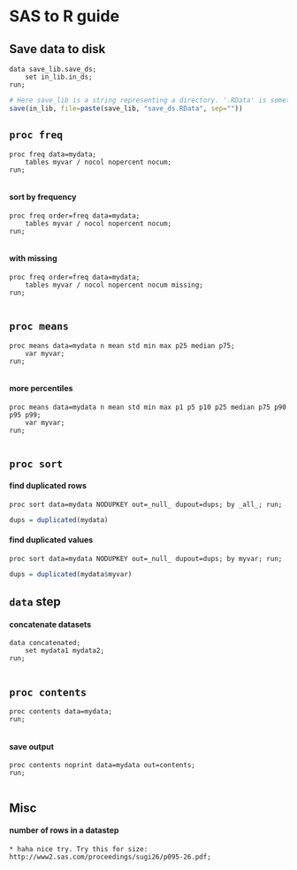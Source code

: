 SAS to R guide
==============

Save data to disk
-----------------

```SAS
data save_lib.save_ds;
    set in_lib.in_ds;
run;
```

```r
# Here save_lib is a string representing a directory. '.RData' is sometimes replaced with '.rda'
save(in_lib, file=paste(save_lib, "save_ds.RData", sep=""))
```


`proc freq`
-----------

```SAS
proc freq data=mydata;
    tables myvar / nocol nopercent nocum;
run;
```

```r

```


#### sort by frequency ####
```SAS
proc freq order=freq data=mydata;
	tables myvar / nocol nopercent nocum;
run;
```

```r

```


#### with missing ####

```SAS
proc freq order=freq data=mydata;
    tables myvar / nocol nopercent nocum missing;
run;
```

```r

```


`proc means`
------------

```SAS
proc means data=mydata n mean std min max p25 median p75;
    var myvar;
run;
```

```r

```


#### more percentiles ####

```SAS
proc means data=mydata n mean std min max p1 p5 p10 p25 median p75 p90 p95 p99;
	var myvar;
run;
```

```r

```

`proc sort`
-----------

#### find duplicated rows ####

```SAS
proc sort data=mydata NODUPKEY out=_null_ dupout=dups; by _all_; run;
```

```r
dups = duplicated(mydata)
```


#### find duplicated values ####

```SAS
proc sort data=mydata NODUPKEY out=_null_ dupout=dups; by myvar; run;
```

```r
dups = duplicated(mydata$myvar)
```


`data` step
-----------

#### concatenate datasets ####

```SAS
data concatenated;
    set mydata1 mydata2;
run;
```

```r

```


`proc contents`
---------------

```SAS
proc contents data=mydata;
run;
```

```r

```

#### save output ####

```SAS
proc contents noprint data=mydata out=contents;
run;
```

```r

```


Misc
----

#### number of rows in a datastep ####

```SAS
* haha nice try. Try this for size: http://www2.sas.com/proceedings/sugi26/p095-26.pdf;
```

```r

```
